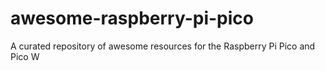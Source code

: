 # awesome-raspberry-pi-pico
A curated repository of awesome resources for the Raspberry Pi Pico and Pico W
